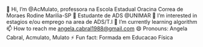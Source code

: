 👋 Hi, I’m @AcMulato, professora na Escola Estadual Oracina Correa de Moraes Rodine Marilia-SP
🤖 Estudante de ADS @UNIMAR
👀 I’m interested in estagios e/ou emprego na area de ADS/T.I
🌱 I’m currently learning algorithm
📫 How to reach me angela.cabral1988@gmail.com
😄 Pronouns: Angela Cabral, Acmulato, Mulato
⚡ Fun fact: Formada em Educacao Física

